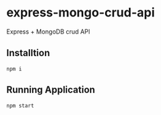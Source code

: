 # express-mongo-crud-api
Express + MongoDB crud API

## Installtion
```
npm i
```

## Running Application
```
npm start
```
